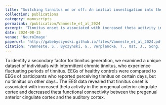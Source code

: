 ```yaml
---
title: "Switching tinnitus on or off: An initial investigation into the role of the pregenual and rostral to dorsal anterior cingulate cortices"
collection: publications
category: manuscripts
permalink: /publication/Vanneste_et_al_2024
excerpt: 'Tinnitus onset is associated with increased theta activity in the pregenual anterior cingulate cortex and decreased theta functional connectivity between the pregenual anterior cingulate cortex and the auditory cortex.'
date: 2024-08-15
venue: 'NeuroImage'
paperurl: 'http://gabebyczynski.github.io/files/Vanneste_et_al_2024.pdf'
citation: 'Vanneste, S., Byczynski, G., Verplancke, T., Ost, J., Song, J-J., De Ridder, D. (2024). &quot;Switching tinnitus on or off: An initial investigation into the role of the pregenual and rostral to dorsal anterior cingulate cortices.&quot; <i>NeuroImage</i>. 297, 120713.'
---
```


To identify a secondary factor for tinnitus generation, we examined a unique dataset of individuals with intermittent chronic tinnitus, who experience fluctuating periods of tinnitus. EEGs of healthy controls were compared to EEGs of participants who reported perceiving tinnitus on certain days, but no tinnitus on other days.. The EEG data revealed that tinnitus onset is associated with increased theta activity in the pregenual anterior cingulate cortex and decreased theta functional connectivity between the pregenual anterior cingulate cortex and the auditory cortex.
